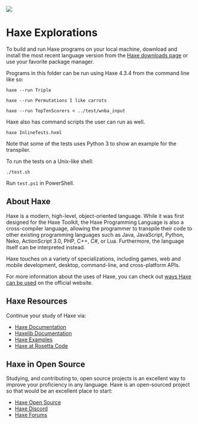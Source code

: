 <img src="https://raw.githubusercontent.com/rtoal/polyglot/master/docs/resources/haxe-logo-64.png">

# Haxe Explorations

To build and run Haxe programs on your local machine, download and install the most recent language version from the [Haxe downloads page](https://haxe.org/download/) or use your favorite package manager.

Programs in this folder can be run using Haxe 4.3.4 from the command line like so:

```
haxe --run Triple
```

```
haxe --run Permutations I like carrots
```

```
haxe --run TopTenScorers < ../test/wnba_input
```

Haxe also has command scripts the user can run as well.

```
haxe InlineTests.hxml
```

Note that some of the tests uses Python 3 to show an example for the transpiler.

To run the tests on a Unix-like shell:

```
./test.sh
```

Run `test.ps1` in PowerShell.

## About Haxe

Haxe is a modern, high-level, object-oriented language. While it was first designed for the Haxe Toolkit, the Haxe Programming Language is also a cross-compiler language, allowing the programmer to transpile their code to other existing programming languages such as Java, JavaScript, Python, Neko, ActionScript 3.0, PHP, C++, C#, or Lua. Furthermore, the language itself can be interpreted instead.

Haxe touches on a variety of specializations, including games, web and mobile development, desktop, command-line, and cross-platform APIs.

For more information about the uses of Haxe, you can check out [ways Haxe can be used](https://haxe.org/use-cases/) on the official website.

## Haxe Resources

Continue your study of Haxe via:

- [Haxe Documentation](https://haxe.org/documentation/introduction/)
- [Haxelib Documentation](https://lib.haxe.org/)
- [Haxe Examples](https://ashes999.github.io/learnhaxe/index.html)
- [Haxe at Rosetta Code](https://rosettacode.org/wiki/Category:Haxe)

## Haxe in Open Source

Studying, and contributing to, open source projects is an excellent way to improve your proficiency in any language. Haxe is an open-sourced project so that would be an excellent place to start:

- [Haxe Open Source](https://github.com/HaxeFoundation)
- [Haxe Discord](https://discord.com/invite/0uEuWH3spjck73Lo)
- [Haxe Forums](https://community.haxe.org/)
